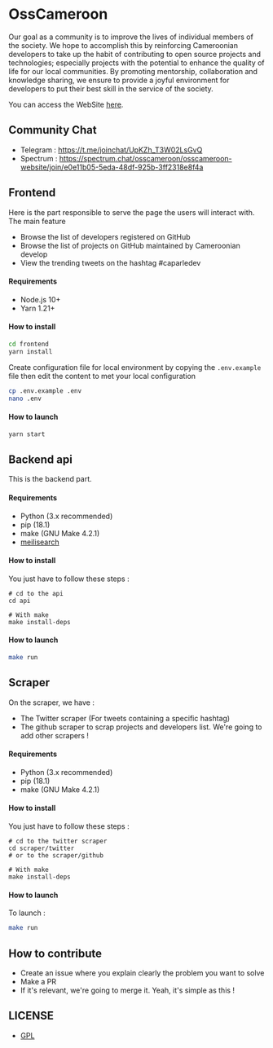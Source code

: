 # OssCameroon

Our goal as a community is to improve the lives of individual members of the society. We hope to accomplish this by reinforcing Cameroonian developers to take up the habit of contributing to open source projects and technologies; especially projects with the potential to enhance the quality of life for our local communities. By promoting mentorship, collaboration and knowledge sharing, we ensure to provide a joyful environment for developers to put their best skill in the service of the society.

You can access the WebSite [here](https://www.osscameroon.com/).

## Community Chat

- Telegram : https://t.me/joinchat/UpKZh_T3W02LsGvQ
- Spectrum : https://spectrum.chat/osscameroon/osscameroon-website/join/e0e11b05-5eda-48df-925b-3ff2318e8f4a


## Frontend
Here is the part responsible to serve the page the users will interact with. The main feature
- Browse the list of developers registered on GitHub
- Browse the list of projects on GitHub maintained by Cameroonian develop
- View the trending tweets on the hashtag #caparledev

#### Requirements
- Node.js 10+
- Yarn 1.21+

#### How to install
```bash
cd frontend
yarn install
```

Create configuration file for local environment by copying the `.env.example` 
file then edit the content to met your local configuration
```bash
cp .env.example .env
nano .env
```

#### How to launch
```bash
yarn start
```


## Backend api

This is the backend part.

#### Requirements

- Python (3.x recommended)
- pip (18.1)
- make (GNU Make 4.2.1)
- [meilisearch](https://www.meilisearch.com/)

#### How to install

You just have to follow these steps :
```shell
# cd to the api
cd api

# With make
make install-deps
```

#### How to launch

```sh
make run
```


## Scraper

On the scraper, we have :
- The Twitter scraper (For tweets containing a specific hashtag)
- The github scraper to scrap projects and developers list.
We're going to add other scrapers !

#### Requirements

- Python (3.x recommended)
- pip (18.1)
- make (GNU Make 4.2.1)

#### How to install

You just have to follow these steps :
```shell
# cd to the twitter scraper
cd scraper/twitter
# or to the scraper/github

# With make
make install-deps
```

#### How to launch

To launch :
```sh
make run
```


## How to contribute

- Create an issue where you explain clearly the problem you want to solve 
- Make a PR
- If it's relevant, we're going to merge it.
Yeah, it's simple as this !


## LICENSE

- [GPL](./LICENSE)
